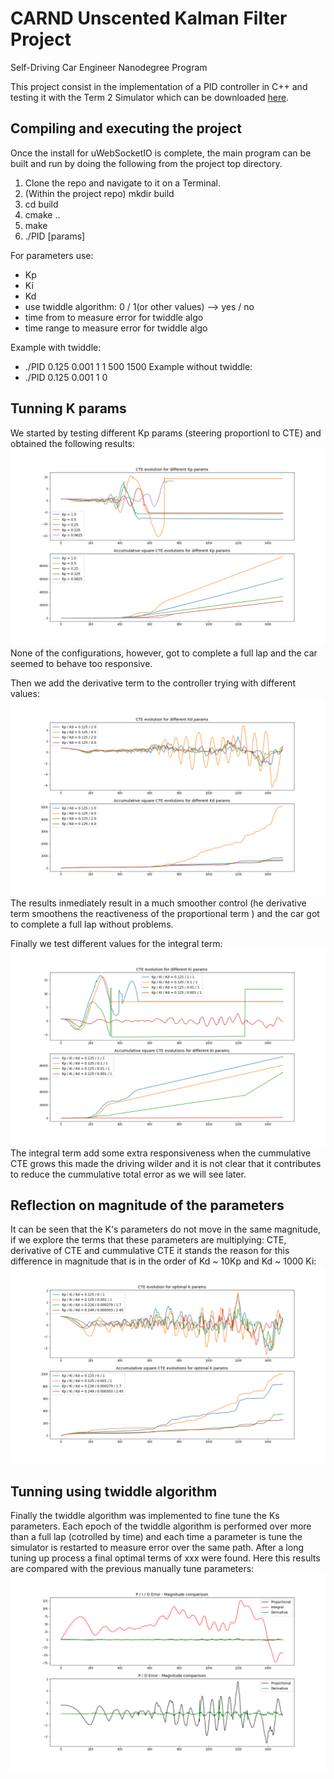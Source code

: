 # CARND Unscented Kalman Filter Project

[//]: # (Image References)

[image1]: ./report_images/Kp-params.png "Kp-params"
[image2]: ./report_images/Kd-params.png "Kd-params"
[image3]: ./report_images/Ki-params.png "Ki-params"
[image4]: ./report_images/optimal-params.png "Optimal-params"
[image5]: ./report_images/PID-magnitude-comparison.png "PID-magnitude-comparison"

Self-Driving Car Engineer Nanodegree Program

This project consist in the implementation of a PID controller in C++ and testing it with the Term 2 Simulator which can be downloaded [here](https://github.com/udacity/self-driving-car-sim/releases).


## Compiling and executing the project

Once the install for uWebSocketIO is complete, the main program can be built and run by doing the following from the project top directory.

1. Clone the repo and navigate to it on a Terminal.
2. (Within the project repo) mkdir build
3. cd build
4. cmake ..
5. make
6. ./PID [params]

For parameters use:
- Kp
- Ki
- Kd
- use twiddle algorithm: 0 / 1(or other values) --> yes / no
- time from to measure error for twiddle algo
- time range to measure error for twiddle algo

Example with twiddle:
- ./PID 0.125 0.001 1 1 500 1500
Example without twiddle:
- ./PID 0.125 0.001 1 0


## Tunning K params

We started by testing different Kp params (steering proportionl to CTE) and obtained the following results:
![alt text][image1]
None of the configurations, however, got to complete a full lap and the car seemed to behave too responsive.

Then we add the derivative term to the controller trying with different values:
![alt text][image2]
The results inmediately result in a much smoother control (he derivative term smoothens the reactiveness of the proportional term ) and the car got to complete a full lap without problems.

Finally we test different values for the integral term:
![alt text][image3]
The integral term add some extra responsiveness when the cummulative CTE grows this made the driving wilder and it is not clear that it contributes to reduce the cummulative total error as we will see later.

## Reflection on magnitude of the parameters
It can be seen that the K's parameters do not move in the same magnitude, if we explore the terms that these parameters are multiplying: CTE, derivative of CTE and cummulative CTE it stands the reason for this difference in magnitude that is in the order of Kd ~ 10Kp and Kd ~ 1000 Ki:
![alt text][image4]

## Tunning using twiddle algorithm
Finally the twiddle algorithm was implemented to fine tune the Ks parameters. Each epoch of the twiddle algorithm is performed over more than a full lap (cotrolled by time) and each time a parameter is tune the simulator is restarted to measure error over the same path. After a long tuning up process a final optimal terms of xxx were found.
Here this results are compared with the previous manually tune parameters:
![alt text][image5]